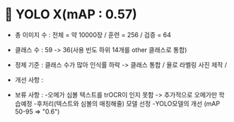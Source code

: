 # 📂 YOLO X(mAP : 0.57)

- 총 이미지 수 : 전체 = 약 10000장 / 훈련 = 256 / 검증 = 64 

- 클래스 수 : 59 -> 36(사용 빈도 하위 14개를 other 클래스로 통합)

- 정제 기준 : 클래스 수가 많아 인식률 하락 -> 클래스 통합 / 욜로 라벨링 사진 제작 / 

- 개선 사항 : 

- 보류 사항 : 
    -오메가 심볼 텍스트를 trOCR이 인지 못함 -> 추가적으로 오메가만 학습예정
    -후처리(텍스트와 심볼의 매칭해줄) 모델 선정
    -YOLO모델의 개선 (mAP 50-95 => "0.6")
    